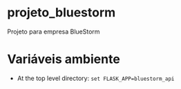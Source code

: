 # projeto_bluestorm
Projeto para empresa BlueStorm

# Variáveis ambiente
- At the top level directory:
  `set FLASK_APP=bluestorm_api`
